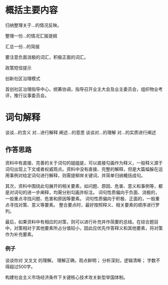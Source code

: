 # 概括主要内容

归纳整理关于...的情况反映。

整理一份...的情况汇报提纲

汇总一份...的简报





要注意负面消极的词汇，积极正面的词汇。





政策短信提示

创新社区治理模式

首创社区治理指导中心，统筹协调，指导召开业主大会及业主委员会，组织物业考评，推行议事委员会。






# 词句解释
  谈谈...的含义
  对...进行解释
  阐述...的意思
  谈谈对...的理解
  对...的实质进行阐述



## 作答思路
资料中有直接、完善的关于词句的姐姐是，可以直接勾画作为释义，一般释义源于词句出现上下文或者权威观点。资料中没有直接、完整的解释，但是大篇幅躲在运用事例对给定词句进行解释，则需提柳岸关键词，并简单归纳概括成句。

其次，资料中围绕此句展开的相关要素，如问题、原因、危害、意义和事例等，都是对词句的进一步阐释，均需分别勾画并标注。
词句性质偏向于负面、消极的，一般重点寻找问题、危害和原因等要素。
词句性质偏向于积极、正面的，一般重点寻找对策、意义等要素。
整合要点时，最好按照释义、相关要素的顺序进行罗列。

最后，如果资料中有相应的对策，则可以进行补充并作简要的总结。在综合题目中，对策相对于其他要素所占分值较小，因此应优先作答释义和其他要素，将对策作为补充要素。





### 例子
谈谈你对 叉叉叉 的理解。
理解正确，观点鲜明；
分析深刻，逻辑清晰；
字数不得超过500字。

构建社会主义市场经济条件下关键核心技术攻关新型举国体制。